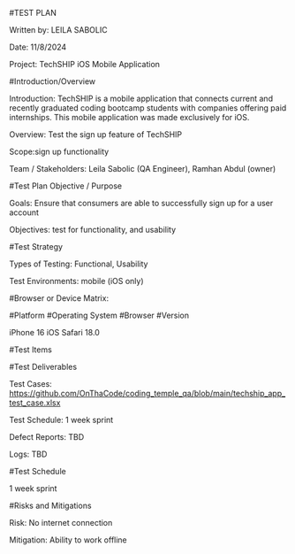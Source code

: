 #TEST PLAN 

Written by: LEILA SABOLIC 

Date: 11/8/2024 

Project: TechSHIP iOS Mobile Application

 
#Introduction/Overview

Introduction: TechSHIP is a mobile application that connects current and recently graduated coding bootcamp students with companies offering paid internships. This mobile application was made exclusively for iOS.

Overview: Test the sign up feature of TechSHIP

Scope:sign up functionality

Team / Stakeholders: Leila Sabolic (QA Engineer), Ramhan Abdul (owner) 

 
#Test Plan Objective / Purpose 

Goals: Ensure that consumers are able to successfully sign up for a user account 

Objectives: test for functionality, and usability 

 
#Test Strategy 

Types of Testing: Functional, Usability 

Test Environments: mobile (iOS only) 


#Browser or Device Matrix: 

#Platform   #Operating System    #Browser     #Version 

iPhone 16   iOS                  Safari       18.0

 
#Test Items 

 
#Test Deliverables 

Test Cases: https://github.com/OnThaCode/coding_temple_qa/blob/main/techship_app_test_case.xlsx 

Test Schedule: 1 week sprint 

Defect Reports: TBD 

Logs: TBD 

 
#Test Schedule 

1 week sprint 


#Risks and Mitigations 

Risk: No internet connection 

Mitigation: Ability to work offline 
